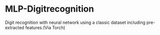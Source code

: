 # MLP-Digitrecognition
Digit recognition with neural network using a classic dataset including pre-extracted features.(Via  Torch)
